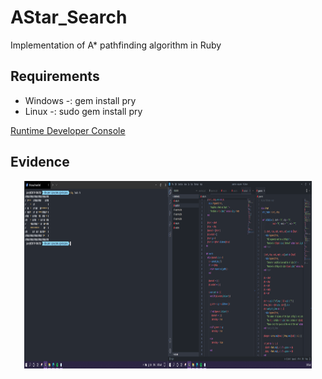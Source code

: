 # AStar_Search
Implementation of A* pathfinding algorithm in Ruby

## Requirements 
* Windows -: gem install pry
* Linux -: sudo gem install pry

[Runtime Developer Console](https://rubygems.org/gems/pry/versions/0.14.0)


## Evidence

<p align="center">
  <img width="460" height="300" src="https://raw.githubusercontent.com/DiracSpace/AStar_Search/main/evidenceRubyProject.PNG">
</p>
